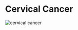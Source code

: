 # Cervical Cancer

![cervical cancer](https://user-images.githubusercontent.com/48018142/66482586-e221d800-eac0-11e9-8b70-56a951db0b14.png)
